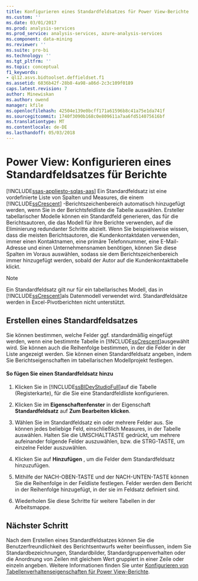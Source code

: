 ```yaml
---
title: Konfigurieren eines Standardfeldsatzes für Power View-Berichte | Microsoft Docs
ms.custom: ''
ms.date: 03/01/2017
ms.prod: analysis-services
ms.prod_service: analysis-services, azure-analysis-services
ms.component: data-mining
ms.reviewer: ''
ms.suite: pro-bi
ms.technology: ''
ms.tgt_pltfrm: ''
ms.topic: conceptual
f1_keywords:
- ql12.asvs.bidtoolset.deffieldset.f1
ms.assetid: 6836b42f-28b8-4a98-a86d-2c3c109f0189
caps.latest.revision: 7
author: Minewiskan
ms.author: owend
manager: kfile
ms.openlocfilehash: 42504e139e0bcff171a61596b8c41a75e1da741f
ms.sourcegitcommit: 1740f3090b168c0e809611a7aa6fd514075616bf
ms.translationtype: MT
ms.contentlocale: de-DE
ms.lasthandoff: 05/03/2018
---
```

# <a name="power-view---configure-default-field-set-for-reports"></a>Power View: Konfigurieren eines Standardfeldsatzes für Berichte
[!INCLUDE[ssas-appliesto-sqlas-aas](../../includes/ssas-appliesto-sqlas-aas.md)]
  Ein Standardfeldsatz ist eine vordefinierte Liste von Spalten und Measures, die einem [!INCLUDE[ssCrescent](../../includes/sscrescent-md.md)] -Berichtszeichenbereich automatisch hinzugefügt werden, wenn Sie in der Berichtsfeldliste die Tabelle auswählen. Ersteller tabellarischer Modelle können ein Standardfeld generieren, das für die Berichtsautoren, die das Modell für ihre Berichte verwenden, auf die Eliminierung redundanter Schritte abzielt. Wenn Sie beispielsweise wissen, dass die meisten Berichtsautoren, die Kundenkontaktdaten verwenden, immer einen Kontaktnamen, eine primäre Telefonnummer, eine E-Mail-Adresse und einen Unternehmensnamen benötigen, können Sie diese Spalten im Voraus auswählen, sodass sie dem Berichtszeichenbereich immer hinzugefügt werden, sobald der Autor auf die Kundenkontakttabelle klickt.  
  
> [!NOTE]  
>  Ein Standardfeldsatz gilt nur für ein tabellarisches Modell, das in [!INCLUDE[ssCrescent](../../includes/sscrescent-md.md)]als Datenmodell verwendet wird. Standardfeldsätze werden in Excel-Pivotberichten nicht unterstützt.  
  
## <a name="creating-a-default-field-set"></a>Erstellen eines Standardfeldsatzes  
 Sie können bestimmen, welche Felder ggf. standardmäßig eingefügt werden, wenn eine bestimmte Tabelle in [!INCLUDE[ssCrescent](../../includes/sscrescent-md.md)]ausgewählt wird. Sie können auch die Reihenfolge bestimmen, in der die Felder in der Liste angezeigt werden. Sie können einen Standardfeldsatz angeben, indem Sie Berichtseigenschaften im tabellarischen Modellprojekt festlegen.  
  
#### <a name="to-add-a-default-field-set"></a>So fügen Sie einen Standardfeldsatz hinzu  
  
1.  Klicken Sie in [!INCLUDE[ssBIDevStudioFull](../../includes/ssbidevstudiofull-md.md)]auf die Tabelle (Registerkarte), für die Sie eine Standardfeldliste konfigurieren.  
  
2.  Klicken Sie im **Eigenschaftenfenster** in der Eigenschaft **Standardfeldsatz** auf **Zum Bearbeiten klicken**.  
  
3.  Wählen Sie im Standardfeldsatz ein oder mehrere Felder aus. Sie können jedes beliebige Feld, einschließlich Measures, in der Tabelle auswählen. Halten Sie die UMSCHALTTASTE gedrückt, um mehrere aufeinander folgende Felder auszuwählen, bzw. die STRG-TASTE, um einzelne Felder auszuwählen.  
  
4.  Klicken Sie auf **Hinzufügen** , um die Felder dem Standardfeldsatz hinzuzufügen.  
  
5.  Mithilfe der NACH-OBEN-TASTE und der NACH-UNTEN-TASTE können Sie die Reihenfolge in der Feldliste festlegen. Felder werden dem Bericht in der Reihenfolge hinzugefügt, in der sie im Feldsatz definiert sind.  
  
6.  Wiederholen Sie diese Schritte für weitere Tabellen in der Arbeitsmappe.  
  
## <a name="next-step"></a>Nächster Schritt  
 Nach dem Erstellen eines Standardfeldsatzes können Sie die Benutzerfreundlichkeit des Berichtsentwurfs weiter beeinflussen, indem Sie Standardbezeichnungen, Standardbilder, Standardgruppenverhalten oder die Anordnung von Zeilen mit gleichem Wert gruppiert in einer Zeile oder einzeln angeben. Weitere Informationen finden Sie unter [Konfigurieren von Tabellenverhaltenseigenschaften für Power View-Berichte](../../analysis-services/tabular-models/power-view-configure-table-behavior-properties-for-reports.md).  
  
  

